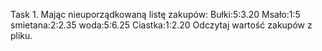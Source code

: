 Task 1.
Mając nieuporządkowaną listę zakupów:
Bułki:5:3.20
Msało:1:5
smietana:2:2.35
woda:5:6.25
Ciastka:1:2.20
Odczytaj wartość zakupów z pliku.

